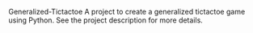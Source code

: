 Generalized-Tictactoe
A project to create a generalized tictactoe game using Python.
See the project description for more details.
